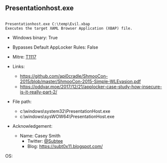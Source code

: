## Presentationhost.exe
```

Presentationhost.exe C:\temp\Evil.xbap
Executes the target XAML Browser Application (XBAP) file.
```
* Windows binary: True   
* Bypasses Default AppLocker Rules: False   
* Mitre: [T1117](https://attack.mitre.org/wiki/Technique/T1117)   
   
* Links:   
  * https://github.com/api0cradle/ShmooCon-2015/blob/master/ShmooCon-2015-Simple-WLEvasion.pdf
  * https://oddvar.moe/2017/12/21/applocker-case-study-how-insecure-is-it-really-part-2/
   
* File path:   
  * c:\windows\system32\PresentationHost.exe
  * c:\windows\sysWOW64\PresentationHost.exe
   
* Acknowledgement:   
  * Name: Casey Smith
    * Twitter: [@Subtee](https://twitter.com/@Subtee)
    * Blog: https://subt0x11.blogspot.com/
   
OS:  
